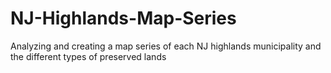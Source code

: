 # NJ-Highlands-Map-Series
Analyzing and creating a map series of each NJ highlands municipality and the different types of preserved lands 
